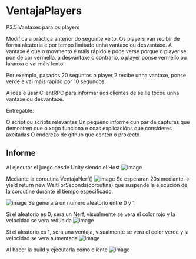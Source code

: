 # VentajaPlayers

P3.5 Vantaxes para os players

Modifica a práctica anterior do seguinte xeito. Os players van recibir de forma aleatoria e por tempo limitado unha vantaxe ou desvantaxe. A vantaxe é que o movmento é máis rápido e pode verse porque o player se pon de cor vermella, a desvantaxe o contrario, o player ponse vermello ou laranxa e vai máis lento. 

Por exemplo, pasados 20 seguntos o player 2 recibe unha vantaxe, ponse verde e vai máis rápido por 10 segundos. 

A idea é usar ClientRPC para informar aos clientes de se lle tocou unha vantaxe ou desvantaxe.

Entregable:

O script ou scripts relevantes
Un pequeno informe cun par de capturas que demostren que o xogo funciona e coas explicacións que consideres axeitadas
O enderezo de github que contén o proxecto

## Informe

Al ejecutar el juego desde Unity siendo el Host
![image](https://github.com/9RACHA/VentajaPlayers/assets/66274956/b686d28b-8154-43ce-8b44-468289b49f01)

Mediante la coroutina VentajaNerf() 
![image](https://github.com/9RACHA/VentajaPlayers/assets/66274956/040e5772-fde8-4447-8ce8-babdec0cf036)
Se esperaran 20s mediante -> yield return new WaitForSeconds(coroutina) que suspende la ejecución de la coroutine durante el tiempo especificado.

![image](https://github.com/9RACHA/VentajaPlayers/assets/66274956/963a7733-5b64-4573-991b-e4dd86ea46db)
Se generará un numero aleatorio entre 0 y 1

Si el aleatorio es 0, sera un Nerf, visualmente se vera el color rojo y la velocidad se vera reducida
![image](https://github.com/9RACHA/VentajaPlayers/assets/66274956/5a8d8fde-cc8c-4f20-b5e6-ff7a5b704589)

Si el aleatorio es 1, sera una ventaja, visualmente se vera el color verde y la velocidad se vera aumentada
![image](https://github.com/9RACHA/VentajaPlayers/assets/66274956/097ddb89-c005-408d-84ae-6296211cbe7c)

Al hacer la build y ejecutarla como cliente 
![image](https://github.com/9RACHA/VentajaPlayers/assets/66274956/fed6366b-cc2e-430a-b0d3-b3180e7696e5)



 
